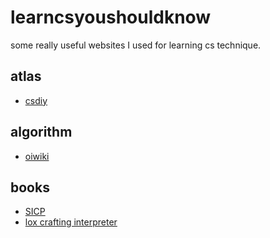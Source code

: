 # learncsyoushouldknow
some really useful websites I used for learning cs technique.


## atlas
- [csdiy](https://csdiy.wiki/)


## algorithm
- [oiwiki](https://oi-wiki.org/)

## books
- [SICP](https://mitp-content-server.mit.edu/books/content/sectbyfn/books_pres_0/6515/sicp.zip/index.html)
- [lox crafting interpreter](https://craftinginterpreters.com/)

